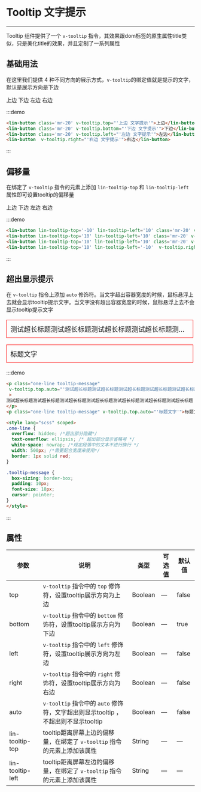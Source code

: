 


<style lang="scss" scoped>
.one-line {
  overflow: hidden; /*超出部分隐藏*/
  text-overflow: ellipsis; /* 超出部分显示省略号 */
  white-space: nowrap; /*规定段落中的文本不进行换行 */
  width: 500px; /*需要配合宽度来使用*/
  border: 1px solid red;
}

.tooltip-message {
  box-sizing: border-box;
  padding: 10px;
  font-size: 18px;
  cursor: pointer;
}
</style>

# Tooltip 文字提示

---

Tooltip 组件提供了一个 `v-tooltip` 指令，其效果跟dom标签的原生属性title类似，只是美化title的效果，并且定制了一系列属性

## 基础用法

在这里我们提供 4 种不同方向的展示方式，`v-tooltip`的绑定值就是提示的文字，默认是展示方向是下边

<div class='demo-block'>
<lin-button class='mr-20' v-tooltip.top="'上边 文字提示'">上边</lin-button>
<lin-button class='mr-20' v-tooltip.bottom="'下边 文字提示'">下边</lin-button>
<lin-button class='mr-20' v-tooltip.left="'左边 文字提示'">左边</lin-button>
<lin-button  v-tooltip.right="'右边 文字提示'">右边</lin-button>
</div>

:::demo

```html
<lin-button class='mr-20' v-tooltip.top="'上边 文字提示'">上边</lin-button>
<lin-button class='mr-20' v-tooltip.bottom="'下边 文字提示'">下边</lin-button>
<lin-button class='mr-20' v-tooltip.left="'左边 文字提示'">左边</lin-button>
<lin-button  v-tooltip.right="'右边 文字提示'">右边</lin-button>
```

:::

## 偏移量

在绑定了 `v-tooltip` 指令的元素上添加 `lin-tooltip-top` 和 `lin-tooltip-left` 属性即可设置tooltip的偏移量
<div class='demo-block'>
<lin-button lin-tooltip-top='-10' lin-tooltip-left='10' class='mr-20' v-tooltip.top="'上边 文字提示'">上边</lin-button>
<lin-button lin-tooltip-top='10' lin-tooltip-left='10' class='mr-20' v-tooltip.bottom="'下边 文字提示'">下边</lin-button>
<lin-button lin-tooltip-top='10' lin-tooltip-left='10' class='mr-20' v-tooltip.left="'左边 文字提示'">左边</lin-button>
<lin-button lin-tooltip-top='10' lin-tooltip-left='-10'  v-tooltip.right="'右边 文字提示'">右边</lin-button>
</div>

:::demo

```html
<lin-button lin-tooltip-top='-10' lin-tooltip-left='10' class='mr-20' v-tooltip.top="'上边 文字提示'">上边</lin-button>
<lin-button lin-tooltip-top='10' lin-tooltip-left='10' class='mr-20' v-tooltip.bottom="'下边 文字提示'">下边</lin-button>
<lin-button lin-tooltip-top='10' lin-tooltip-left='10' class='mr-20' v-tooltip.left="'左边 文字提示'">左边</lin-button>
<lin-button lin-tooltip-top='10' lin-tooltip-left='-10'  v-tooltip.right="'右边 文字提示'">右边</lin-button>
```

:::

## 超出显示提示
在 `v-tooltip` 指令上添加 `auto` 修饰符。当文字超出容器宽度的时候，鼠标悬浮上去就会显示tooltip提示文字。当文字没有超出容器宽度的时候，鼠标悬浮上去不会显示tooltip提示文字

<div class='demo-block'>
<p class="one-line tooltip-message"
 v-tooltip.top.auto="'测试超长标题测试超长标题测试超长标题测试超长标题测试超长标题测试超长标题测试超长标题'"
 >
测试超长标题测试超长标题测试超长标题测试超长标题测试超长标题测试超长标题测试超长标题
</p>
<p class="one-line tooltip-message" v-tooltip.top.auto="'标题文字'">标题文字</p>
</div>

:::demo

```html
<p class="one-line tooltip-message"
 v-tooltip.top.auto="'测试超长标题测试超长标题测试超长标题测试超长标题测试超长标题测试超长标题测试超长标题'"
 >
测试超长标题测试超长标题测试超长标题测试超长标题测试超长标题测试超长标题测试超长标题
</p>
<p class="one-line tooltip-message" v-tooltip.top.auto="'标题文字'">标题文字</p>

<style lang="scss" scoped>
.one-line {
  overflow: hidden; /*超出部分隐藏*/
  text-overflow: ellipsis; /* 超出部分显示省略号 */
  white-space: nowrap; /*规定段落中的文本不进行换行 */
  width: 500px; /*需要配合宽度来使用*/
  border: 1px solid red;
}

.tooltip-message {
  box-sizing: border-box;
  padding: 10px;
  font-size: 18px;
  cursor: pointer;
}
</style>
```

:::


## 属性

| 参数             | 说明                                                                              | 类型    | 可选值 | 默认值 |
| ---------------- | --------------------------------------------------------------------------------- | ------- | ------ | ------ |
| top              | `v-tooltip` 指令中的 `top` 修饰符，设置tooltip展示方向为上边                      | Boolean | —      | false  |
| bottom           | `v-tooltip` 指令中的 `bottom` 修饰符，设置tooltip展示方向为下边                   | Boolean | —      | true   |
| left             | `v-tooltip` 指令中的 `left` 修饰符，设置tooltip展示方向为左边                     | Boolean | —      | false  |
| right            | `v-tooltip` 指令中的 `right` 修饰符，设置tooltip展示方向为右边                    | Boolean | —      | false  |
| auto             | `v-tooltip` 指令中的 `auto` 修饰符，文字超出则显示tooltip ，不超出则不显示tooltip | Boolean | —      | false  |
| lin-tooltip-top  | tooltip距离屏幕上边的偏移量，在绑定了 `v-tooltip` 指令的元素上添加该属性          | String  | —      | —      |
| lin-tooltip-left | tooltip距离屏幕左边的偏移量，在绑定了 `v-tooltip` 指令的元素上添加该属性          | String  | —      | —      |
